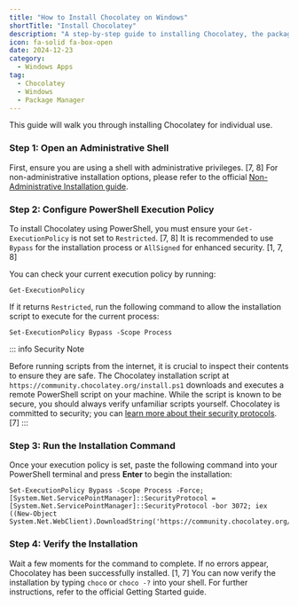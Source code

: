 ```yaml
---
title: "How to Install Chocolatey on Windows"
shortTitle: "Install Chocolatey"
description: "A step-by-step guide to installing Chocolatey, the package manager for Windows, using PowerShell. Easily manage your software from the command line."
icon: fa-solid fa-box-open
date: 2024-12-23
category:
  - Windows Apps
tag:
  - Chocolatey
  - Windows
  - Package Manager
---
```


This guide will walk you through installing Chocolatey for individual use.

### Step 1: Open an Administrative Shell

First, ensure you are using a shell with administrative privileges. [7, 8] For non-administrative installation options, please refer to the official [Non-Administrative Installation guide](https://docs.chocolatey.org/en-us/choco/setup#non-administrative-install).

### Step 2: Configure PowerShell Execution Policy

To install Chocolatey using PowerShell, you must ensure your `Get-ExecutionPolicy` is not set to `Restricted`. [7, 8] It is recommended to use `Bypass` for the installation process or `AllSigned` for enhanced security. [1, 7, 8]

You can check your current execution policy by running:
```shell
Get-ExecutionPolicy
```

If it returns `Restricted`, run the following command to allow the installation script to execute for the current process:
```shell
Set-ExecutionPolicy Bypass -Scope Process
```

::: info Security Note

Before running scripts from the internet, it is crucial to inspect their contents to ensure they are safe. The Chocolatey installation script at `https://community.chocolatey.org/install.ps1` downloads and executes a remote PowerShell script on your machine. While the script is known to be secure, you should always verify unfamiliar scripts yourself. Chocolatey is committed to security; you can [learn more about their security protocols](https://docs.chocolatey.org/en-us/information/security). [7]
:::

### Step 3: Run the Installation Command

Once your execution policy is set, paste the following command into your PowerShell terminal and press **Enter** to begin the installation:

```shell
Set-ExecutionPolicy Bypass -Scope Process -Force; [System.Net.ServicePointManager]::SecurityProtocol = [System.Net.ServicePointManager]::SecurityProtocol -bor 3072; iex ((New-Object System.Net.WebClient).DownloadString('https://community.chocolatey.org/install.ps1'))
```

### Step 4: Verify the Installation

Wait a few moments for the command to complete. If no errors appear, Chocolatey has been successfully installed. [1, 7] You can now verify the installation by typing `choco` or `choco -?` into your shell. For further instructions, refer to the official Getting Started guide.
```